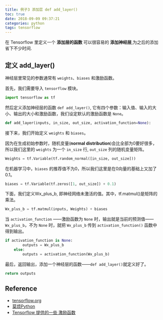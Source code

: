 ```yaml
---
title: 例子3 添加层 def add_layer()
toc: true
date: 2018-09-09 09:37:21
categories: python
tags: tensorflow
---
```


在 Tensorflow 里定义一个 **添加层的函数** 可以很容易的 **添加神经层**,为之后的添加省下不少时间.

<!-- more -->

## 定义 add_layer() 

神经层里常见的参数通常有 `weights`、`biases` 和激励函数。

首先，我们需要导入 `tensorflow` 模块。

```python
import tensorflow as tf
```

然后定义添加神经层的函数 `def add_layer()`, 它有四个参数：输入值、输入的大小、输出的大小和激励函数，我们设定默认的激励函数是 `None`。

```python
def add_layer(inputs, in_size, out_size, activation_function=None):    
```

接下来，我们开始定义 `weights` 和 `biases`。

因为在生成初始参数时，随机变量(**normal distribution**)会比全部为0要好很多，所以我们这里的 `weights` 为一个 `in_size` 行, `out_size` 列的随机变量矩阵。

```python
Weights = tf.Variable(tf.random_normal([in_size, out_size]))
```

在机器学习中，`biases` 的推荐值不为0，所以我们这里是在0向量的基础上又加了0.1。

```python
biases = tf.Variable(tf.zeros([1, out_size]) + 0.1)
```

下面，我们定义Wx_plus_b, 即神经网络未激活的值。其中，tf.matmul()是矩阵的乘法。

```python
Wx_plus_b = tf.matmul(inputs, Weights) + biases
```

当 `activation_function` ——激励函数为 `None` 时，输出就是当前的预测值——`Wx_plus_b`，不为 `None` 时，就把 `Wx_plus_b` 传到 `activation_function()` 函数中得到输出。

```python
if activation_function is None:
        outputs = Wx_plus_b
    else:
        outputs = activation_function(Wx_plus_b)
```

最后，返回输出，添加一个神经层的函数——`def add_layer()`就定义好了。

```python
return outputs
```

## Reference

- [tensorflow.org][1]
- [莫烦Python][2]
- [Tensorflow 提供的一些 激励函数][5]

[1]: https://www.tensorflow.org/
[2]: https://morvanzhou.github.io/tutorials/machine-learning/tensorflow/
[3]: https://github.com/MorvanZhou/Tensorflow-Tutorial
[4]: /2018/09/07/tensorflow-2-6-A-activation-function/
[5]: https://www.tensorflow.org/api_guides/python/nn

